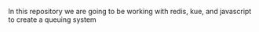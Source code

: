In this repository we are going to be working with redis, kue, and javascript to create a queuing system